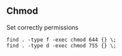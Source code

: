 ## Chmod

Set correctly permissions

	find . -type f -exec chmod 644 {} \;
	find . -type d -exec chmod 755 {} \;
